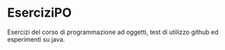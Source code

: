 # EserciziPO
Esercizi del corso di programmazione ad oggetti, test di utilizzo github ed esperimenti su java.

